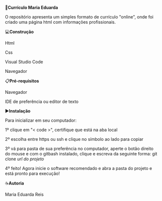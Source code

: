 🎯**Currículo Maria Eduarda**

O repositório apresenta um simples formato de currículo "online", onde foi 
criado uma página html com informações profissionais.

💻**Construção**

Html

Css

Visual Studio Code

Navegador

📋**Pré-requisitos**

Navegador 

IDE de preferência ou editor de texto

▶️**Instalação**

Para inicializar em seu computador:

1º clique em "< code >", certifique que está na aba local

2º escolha entre https ou ssh e clique no símbolo ao lado para copiar

3º vá para pasta de sua preferência no computador, aperte o botão direito do mouse e com o gitbash
instalado, clique e escreva da seguinte forma: git clone *url do projeto*

4º feito! Agora inicie o software recomendado e abra a pasta do projeto e está pronto para execução!

☕**Autoria**

Maria Eduarda Reis

